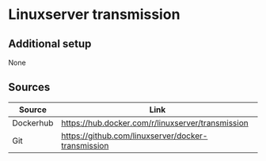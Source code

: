 # Linuxserver transmission
## Additional setup
None

## Sources
| Source    | Link                                               |
|-----------|----------------------------------------------------|
| Dockerhub | https://hub.docker.com/r/linuxserver/transmission  |
| Git       | https://github.com/linuxserver/docker-transmission |
